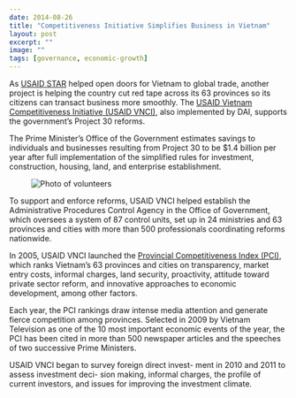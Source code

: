 ```yaml
---
date: 2014-08-26
title: "Competitiveness Initiative Simplifies Business in Vietnam"
layout: post
excerpt: ""
image: ""
tags: [governance, economic-growth]
---
```

<p>As <a href="http://dai.com/our-work/projects/vietnam%E2%80%94support-trade-acceleration-project-star-i-ii-plus">USAID STAR</a> helped open doors for Vietnam to global trade, another project is helping the country cut red tape across its 63 provinces so its citizens can transact business more smoothly. The <a href="http://dai.com/our-work/projects/vietnam%E2%80%94competitiveness-initiative-vnci">USAID Vietnam Competitiveness Initiative (USAID VNCI)</a>, also implemented by DAI, supports the government’s Project 30 reforms.</p><p>The Prime Minister’s Office of the Government estimates savings to individuals and businesses resulting from Project 30 to be $1.4 billion per year after full implementation of the simplified rules for investment, construction, housing, land, and enterprise establishment.</p><figure class="kg-card kg-image-card"><img src="https://pubs.ghost.io/uploads/vnci1.jpg" class="kg-image" alt="Photo of volunteers" loading="lazy" title="Honoring the volunteers who helped on the Special Task Force on Administrative Reform."></figure><p>To support and enforce reforms, USAID VNCI helped establish the Administrative Procedures Control Agency in the Office of Government, which oversees a system of 87 control units, set up in 24 ministries and 63 provinces and cities with more than 500 professionals coordinating reforms nationwide.</p><p>In 2005, USAID VNCI launched the <a href="http://www.pcivietnam.org/index.php?lang=en">Provincial Competitiveness Index (PCI)</a>, which ranks Vietnam’s 63 provinces and cities on transparency, market entry costs, informal charges, land security, proactivity, attitude toward private sector reform, and innovative approaches to economic development, among other factors.</p><p>Each year, the PCI rankings draw intense media attention and generate fierce competition among provinces. Selected in 2009 by Vietnam Television as one of the 10 most important economic events of the year, the PCI has been cited in more than 500 newspaper articles and the speeches of two successive Prime Ministers.</p><p>USAID VNCI began to survey foreign direct invest- ment in 2010 and 2011 to assess investment deci- sion making, informal charges, the profile of current investors, and issues for improving the investment climate.</p>
  